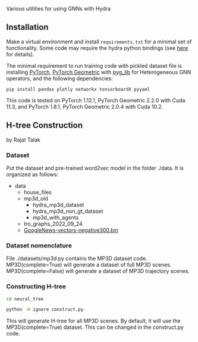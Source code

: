Various utilities for using GNNs with Hydra

## Installation

Make a virtual environment and install `requirements.txt` for a minimal set of functionality. Some code may require the hydra python bindings (see [here](https://github.mit.edu:SPARK/hydra_python) for details).

The minimal requirement to run training code with pickled dataset file is installing [PyTorch](https://pytorch.org/get-started/locally/), [PyTorch Geometric](https://pytorch-geometric.readthedocs.io/en/latest/install/installation.html) with [pyg_lib](https://github.com/pyg-team/pyg-lib) for Heterogeneous GNN operators, and the following dependencies:
```
pip install pandas plotly networkx tensorboardX pyyaml
```
This code is tested on PyTorch 1.12.1, PyTorch Geometric 2.2.0 with Cuda 11.3, and PyTorch 1.8.1, PyTorch Geometric 2.0.4 with Cuda 10.2.

## H-tree Construction 
by Rajat Talak

### Dataset

Put the dataset and pre-trained word2vec model in the folder ./data. It is organized as follows:

- data
  - house_files
  - mp3d_old
    - hydra_mp3d_dataset
    - hydra_mp3d_non_gt_dataset
    - mp3d_with_agents
  - tro_graphs_2022_09_24
  - [GoogleNews-vectors-negative300.bin](https://www.kaggle.com/datasets/leadbest/googlenewsvectorsnegative300)


### Dataset nomenclature

File ./datasets/mp3d.py contains the MP3D dataset code. 
MP3D(complete=True) will generate a dataset of full MP3D scenes.
MP3D(complete=False) will generate a dataset of MP3D trajectory scenes.


### Constructing H-tree 

```bash
cd neural_tree 

python -W ignore construct.py
```

This will generate H-tree for all MP3D scenes. 
By default, it will use the MP3D(complete=True) dataset. This can be changed in the construct.py code.